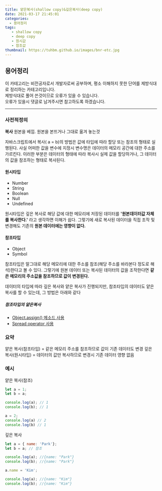 ```yaml
---
title: 얕은복사(shallow copy)&깊은복사(deep copy)
date: 2021-03-17 21:45:01
categories:
  - 용어정리
tags:
   - shallow copy
   - deep copy
   - 원시값
   - 참조값
thumbnail: https://tuhbm.github.io/images/bnr-etc.jpg
---
```


## 용어정리

이 카테고리는 비전공자로서 개발자로써 공부하며, 평소 이해하지 못한 단어를 제방식대로 정리하는 카테고리입니다.  
제방식대로 풀어 쓴것이므로 오류가 있을 수 있습니다.  
오류가 있을시 댓글로 남겨주시면 참고하도록 하겠습니다.
***

### 사전적정의
**복사**
원본을 베낌.  원본을 본뜨거나 그대로 옮겨 놓는것
<!-- more -->
자바스크립트에서 복사( a = b)의 방법은 값에 타입에 따라 할당 또는 참조의 형태로 실행된다. 사실 어떠한 값을 변수에 지정시 변수명은 데이터의 메모리 공간에 대한 주소를 가르킨다. 이러한 부분은 데이터의 형태에 따라 복사시 실제 값을 할당하거나, 그 데이터의 값을 참조하는 형태로 복사된다.

#### 원시타입
-   Number
-   String
-   Boolean
-   Null
-   Undefined

원시타입은 깊은 복사로 해당 값에 대한 메모리에 저장된 데이터를 **'원본데이터값 자체를 복사한다.'** 라고 생각하면 이해가 쉽다. 그렇기에 새로 복사된 데이터을 직접 조작 및 변경해도 기존의 **원본 데이터에는 영향이 없다.**

#### 참조타입
-   Object
-   Symbol

참조타입은 말그대로 해당 메모리에 대한 주소를 참조(해당 주소를 바라본다 정도로 해석)한다고 볼 수 있다. 그렇기에 원본 데이터 또는 복사된 데이터의 값을 조작한다면 **같은 메모리의 주소값을 참조하므로 값이 변경된다.**

데이터의 타입에 따라 깊은 복사와 얕은 복사가 진행되지만, 참조타입의 데이터도 얕은 복사를 할 수 있는데, 그 방법은 아래와 같다
##### 참조타입의 얕은복사
- [Object.assign() 메소드 사용](https://developer.mozilla.org/ko/docs/Web/JavaScript/Reference/Global_Objects/Object/assign)
- [Spread operator 사용](https://developer.mozilla.org/ko/docs/Web/JavaScript/Reference/Operators/Spread_syntax)

### 요약
얕은 복사(참조타입) = 같은 메모리 주소를 참조하므로 값이 기존 데이터도 변경
깊은 복사(원시타입) = 데이터의 값만 복사하므로 변경시 기존 데이터 영향 없음
### 예시
얕은 복사(참조)
```javascript
let a = 1;
let b = a;

console.log(a); // 1
console.log(b); // 1

a = 2;
console.log(a) // 2
console.log(b) // 1
```

깊은 복사
```javascript
let a = { name: 'Park'};
let b = a; // 참조

console.log(a); //{name: "Park"}
console.log(b); //{name: "Park"}

a.name = 'Kim';

console.log(a); //{name: "Kim"}
console.log(b); //{name: "Kim"}
```
